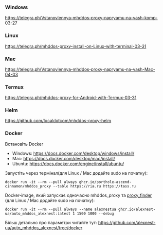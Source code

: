 ### Windows

https://telegra.ph/Vstanovlennya-mhddos-proxy-napryamu-na-vash-komp-03-27  

### Linux

https://telegra.ph/mhddos-proxy-install-on-Linux-with-terminal-03-31  

### Mac

https://telegra.ph/Vstanovlennya-mhddos-proxy-napryamu-na-vash-Mac-04-03

### Termux

https://telegra.ph/mhddos-proxy-for-Android-with-Termux-03-31  

### Helm

https://github.com/localdotcom/mhddos-proxy-helm

### Docker

Встановіть Docker

- Windows: https://docs.docker.com/desktop/windows/install/
- Mac: https://docs.docker.com/desktop/mac/install/
- Ubuntu: https://docs.docker.com/engine/install/ubuntu/
  
Запустіть через термінал(для Linux / Mac додайте sudo на початку):  
```shell
docker run -it --rm --pull always ghcr.io/porthole-ascend-cinnamon/mhddos_proxy --table https://ria.ru https://tass.ru
```
Docker-image, який запускає одночасно mhddos_proxy та [proxy_finder](https://github.com/porthole-ascend-cinnamon/proxy_finder) (для Linux / Mac додайте sudo на початку):  
```shell
docker run -it --rm --pull always --name alexnestua ghcr.io/alexnest-ua/auto_mhddos_alexnest:latest 1 1500 1000 --debug
```
Більш детально про параметри читайте тут: https://github.com/alexnest-ua/auto_mhddos_alexnest/tree/docker  
